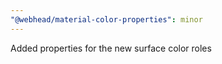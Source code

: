 ```yaml
---
"@webhead/material-color-properties": minor
---
```


Added properties for the new surface color roles
